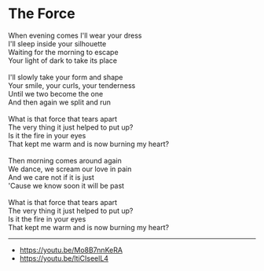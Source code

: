 # The Force

When evening comes I'll wear your dress\
I'll sleep inside your silhouette\
Waiting for the morning to escape\
Your light of dark to take its place\
\
I'll slowly take your form and shape\
Your smile, your curls, your tenderness\
Until we two become the one\
And then again we split and run\
\
What is that force that tears apart\
The very thing it just helped to put up?\
Is it the fire in your eyes\
That kept me warm and is now burning my heart?\
\
Then morning comes around again\
We dance, we scream our love in pain\
And we care not if it is just\
'Cause we know soon it will be past\
\
What is that force that tears apart\
The very thing it just helped to put up?\
Is it the fire in your eyes\
That kept me warm and is now burning my heart?

---
- https://youtu.be/Mo8B7nnKeRA
- https://youtu.be/ltiCIseelL4
